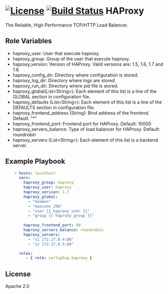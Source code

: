 [![License](https://img.shields.io/badge/license-Apache%202-blue.svg)](https://www.apache.org/licenses/LICENSE-2.0)
[![Build Status](https://travis-ci.org/grycap/ansible-role-nomad.svg?branch=master)](https://travis-ci.org/serlophug/ansible-role-haproxy)
HAProxy
=========

The Reliable, High Performance TCP/HTTP Load Balancer. 


Role Variables
--------------
- haproxy_user: User that execute haproxy.
- haproxy_group: Group of the user that execute haproxy.
- haproxy_version: Version of HAProxy. Valid versions are: 1.5, 1.6, 1.7 and 1.8.
- haproxy_config_dir: Directory where configuration is stored.
- haproxy_log_dir: Directory where logs are stored.
- haproxy_run_dir: Directory where pid file is stored.
- haproxy_global(List\<String\>): Each element of this list is a line of the GLOBAL section in configuration file. 
- haproxy_defaults (List\<String\>): Each element of this list is a line of the DEFAULTS section in configuration file. 
- haproxy_frontend_address (String): Bind address of the frontend. Default: "*"
- haproxy_frontend_port: Frontend port for HAProxy. Default: 10000
- haproxy_servers_balance: Type of load balancer for HAProxy. Default: roundrobin
- haproxy_servers (List\<String\>): Each element of this list is a backend server.

Example Playbook
----------------
``` yaml
    - hosts: localhost
      vars: 
        haproxy_group: haproxy
        haproxy_user: haproxy
        haproxy_version: 1.7
        haproxy_global:
          - "daemon"
          - "maxconn 256"
          - "user {{ haproxy_user }}"
          - "group {{ haproxy_group }}"
        
        haproxy_frontend_port: 80
        haproxy_servers_balance: roundrobin
        haproxy_servers: 
          - "s1 172.17.0.4:80"
          - "s2 172.17.0.5:80"

      roles:
         - { role: serlophug.haproxy }
```

License
-------

Apache 2.0


